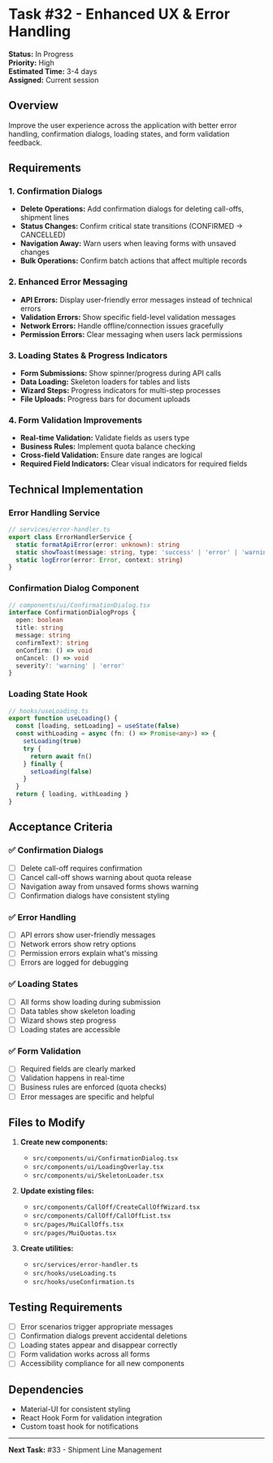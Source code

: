 # Task #32 - Enhanced UX & Error Handling

**Status:** In Progress  
**Priority:** High  
**Estimated Time:** 3-4 days  
**Assigned:** Current session  

## Overview

Improve the user experience across the application with better error handling, confirmation dialogs, loading states, and form validation feedback.

## Requirements

### 1. Confirmation Dialogs
- **Delete Operations:** Add confirmation dialogs for deleting call-offs, shipment lines
- **Status Changes:** Confirm critical state transitions (CONFIRMED → CANCELLED)
- **Navigation Away:** Warn users when leaving forms with unsaved changes
- **Bulk Operations:** Confirm batch actions that affect multiple records

### 2. Enhanced Error Messaging
- **API Errors:** Display user-friendly error messages instead of technical errors
- **Validation Errors:** Show specific field-level validation messages
- **Network Errors:** Handle offline/connection issues gracefully
- **Permission Errors:** Clear messaging when users lack permissions

### 3. Loading States & Progress Indicators
- **Form Submissions:** Show spinner/progress during API calls
- **Data Loading:** Skeleton loaders for tables and lists
- **Wizard Steps:** Progress indicators for multi-step processes
- **File Uploads:** Progress bars for document uploads

### 4. Form Validation Improvements
- **Real-time Validation:** Validate fields as users type
- **Business Rules:** Implement quota balance checking
- **Cross-field Validation:** Ensure date ranges are logical
- **Required Field Indicators:** Clear visual indicators for required fields

## Technical Implementation

### Error Handling Service
```typescript
// services/error-handler.ts
export class ErrorHandlerService {
  static formatApiError(error: unknown): string
  static showToast(message: string, type: 'success' | 'error' | 'warning')
  static logError(error: Error, context: string)
}
```

### Confirmation Dialog Component
```typescript
// components/ui/ConfirmationDialog.tsx
interface ConfirmationDialogProps {
  open: boolean
  title: string
  message: string
  confirmText?: string
  onConfirm: () => void
  onCancel: () => void
  severity?: 'warning' | 'error'
}
```

### Loading State Hook
```typescript
// hooks/useLoading.ts
export function useLoading() {
  const [loading, setLoading] = useState(false)
  const withLoading = async (fn: () => Promise<any>) => {
    setLoading(true)
    try {
      return await fn()
    } finally {
      setLoading(false)
    }
  }
  return { loading, withLoading }
}
```

## Acceptance Criteria

### ✅ Confirmation Dialogs
- [ ] Delete call-off requires confirmation
- [ ] Cancel call-off shows warning about quota release
- [ ] Navigation away from unsaved forms shows warning
- [ ] Confirmation dialogs have consistent styling

### ✅ Error Handling
- [ ] API errors show user-friendly messages
- [ ] Network errors show retry options
- [ ] Permission errors explain what's missing
- [ ] Errors are logged for debugging

### ✅ Loading States
- [ ] All forms show loading during submission
- [ ] Data tables show skeleton loading
- [ ] Wizard shows step progress
- [ ] Loading states are accessible

### ✅ Form Validation
- [ ] Required fields are clearly marked
- [ ] Validation happens in real-time
- [ ] Business rules are enforced (quota checks)
- [ ] Error messages are specific and helpful

## Files to Modify

1. **Create new components:**
   - `src/components/ui/ConfirmationDialog.tsx`
   - `src/components/ui/LoadingOverlay.tsx`
   - `src/components/ui/SkeletonLoader.tsx`

2. **Update existing files:**
   - `src/components/CallOff/CreateCallOffWizard.tsx`
   - `src/components/CallOff/CallOffList.tsx`
   - `src/pages/MuiCallOffs.tsx`
   - `src/pages/MuiQuotas.tsx`

3. **Create utilities:**
   - `src/services/error-handler.ts`
   - `src/hooks/useLoading.ts`
   - `src/hooks/useConfirmation.ts`

## Testing Requirements

- [ ] Error scenarios trigger appropriate messages
- [ ] Confirmation dialogs prevent accidental deletions
- [ ] Loading states appear and disappear correctly
- [ ] Form validation works across all forms
- [ ] Accessibility compliance for all new components

## Dependencies

- Material-UI for consistent styling
- React Hook Form for validation integration
- Custom toast hook for notifications

---

**Next Task:** #33 - Shipment Line Management